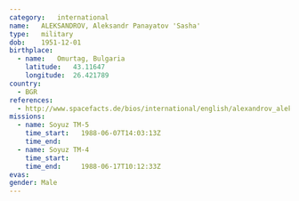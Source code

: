 ```yaml
---
category:	international
name:	ALEKSANDROV, Aleksandr Panayatov 'Sasha'
type:	military
dob:	1951-12-01
birthplace:
  - name:	Omurtag, Bulgaria
    latitude:	43.11647
    longitude:	26.421789
country:
  - BGR
references:
  - http://www.spacefacts.de/bios/international/english/alexandrov_aleksandr.htm
missions:
  - name: Soyuz TM-5
    time_start:   1988-06-07T14:03:13Z
    time_end:     
  - name: Soyuz TM-4
    time_start:   
    time_end:     1988-06-17T10:12:33Z
evas:
gender:	Male
---
```

